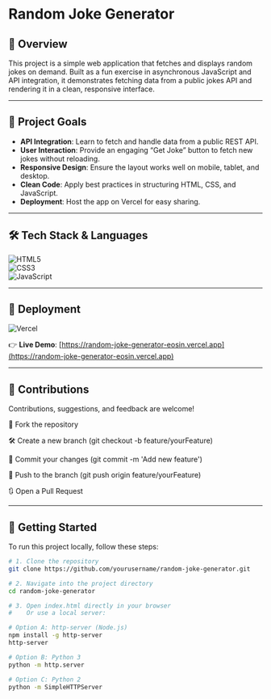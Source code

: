 # Random Joke Generator

## 🧭 Overview

This project is a simple web application that fetches and displays random jokes on demand. Built as a fun exercise in asynchronous JavaScript and API integration, it demonstrates fetching data from a public jokes API and rendering it in a clean, responsive interface.

---

## 🎯 Project Goals

- **API Integration**: Learn to fetch and handle data from a public REST API.  
- **User Interaction**: Provide an engaging “Get Joke” button to fetch new jokes without reloading.  
- **Responsive Design**: Ensure the layout works well on mobile, tablet, and desktop.  
- **Clean Code**: Apply best practices in structuring HTML, CSS, and JavaScript.  
- **Deployment**: Host the app on Vercel for easy sharing.

---

## 🛠️ Tech Stack & Languages

![HTML5](https://img.shields.io/badge/HTML5-E34F26?logo=html5&logoColor=white&style=for-the-badge)  
![CSS3](https://img.shields.io/badge/CSS3-1572B6?logo=css3&logoColor=white&style=for-the-badge)  
![JavaScript](https://img.shields.io/badge/JavaScript-F7DF1E?logo=javascript&logoColor=black&style=for-the-badge)

---

## 🚀 Deployment

![Vercel](https://img.shields.io/badge/Vercel-000000?logo=vercel&logoColor=white&style=for-the-badge)  

👉 **Live Demo**: [https://random-joke-generator-eosin.vercel.app](https://random-joke-generator-eosin.vercel.app)

---

## 🤝 Contributions

Contributions, suggestions, and feedback are welcome!

📂 Fork the repository

🛠 Create a new branch (git checkout -b feature/yourFeature)

🔁 Commit your changes (git commit -m 'Add new feature')

🚀 Push to the branch (git push origin feature/yourFeature)

🔃 Open a Pull Request

---

## 📁 Getting Started

To run this project locally, follow these steps:

```bash
# 1. Clone the repository
git clone https://github.com/yourusername/random-joke-generator.git

# 2. Navigate into the project directory
cd random-joke-generator

# 3. Open index.html directly in your browser
#    Or use a local server:

# Option A: http-server (Node.js)
npm install -g http-server
http-server

# Option B: Python 3
python -m http.server

# Option C: Python 2
python -m SimpleHTTPServer
